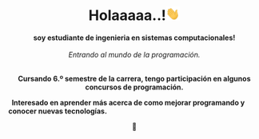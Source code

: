  <h1 align="center">Holaaaaa..!<img src="https://github.com/isEduardo13/isEduardo13/blob/main/Resourses/238178097-766d336d-b87d-44ba-807c-c51de2bc6b4d.gif" width="28px" alt="👋"></h1>
<p align="center">
    <b>soy estudiante de ingenieria en sistemas computacionales!</b><br><br>
    <i>
       Entrando al mundo de la programación.
    </i><br>
    <br />
</p>
 <b>
 <p align="center">
  <b>Cursando 6.º semestre de la carrera, tengo participación en algunos concursos de programación.

  Interesado en aprender más acerca de como mejorar programando y conocer nuevas tecnologías.</b>

 <p align= "center">
  💞️
  <p align= "center">
  

<!---
isEduardo13/isEduardo13 is a ✨ special ✨ repository because its `README.md` (this file) appears on your GitHub profile.
You can click the Preview link to take a look at your changes.
--->
